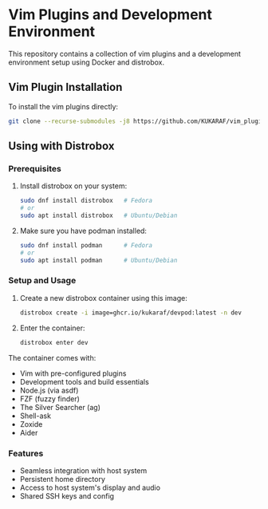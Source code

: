 # Vim Plugins and Development Environment

This repository contains a collection of vim plugins and a development environment setup using Docker and distrobox.

## Vim Plugin Installation

To install the vim plugins directly:

```bash
git clone --recurse-submodules -j8 https://github.com/KUKARAF/vim_plugins ~/.vim/
```

## Using with Distrobox

### Prerequisites

1. Install distrobox on your system:
   ```bash
   sudo dnf install distrobox   # Fedora
   # or
   sudo apt install distrobox   # Ubuntu/Debian
   ```

2. Make sure you have podman installed:
   ```bash
   sudo dnf install podman      # Fedora
   # or
   sudo apt install podman      # Ubuntu/Debian
   ```

### Setup and Usage

1. Create a new distrobox container using this image:
   ```bash
   distrobox create -i image=ghcr.io/kukaraf/devpod:latest -n dev
   ```

2. Enter the container:
   ```bash
   distrobox enter dev
   ```

The container comes with:
- Vim with pre-configured plugins
- Development tools and build essentials
- Node.js (via asdf)
- FZF (fuzzy finder)
- The Silver Searcher (ag)
- Shell-ask
- Zoxide
- Aider

### Features
- Seamless integration with host system
- Persistent home directory
- Access to host system's display and audio
- Shared SSH keys and config
